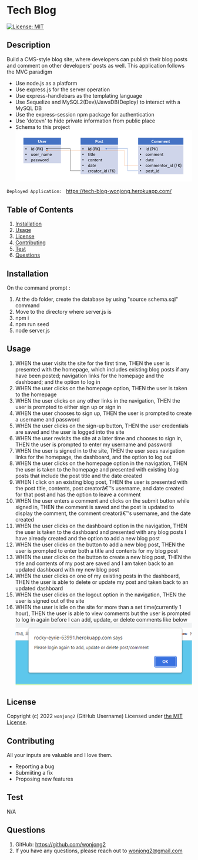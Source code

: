 # Tech Blog

[![License: MIT](https://img.shields.io/badge/License-MIT-yellow.svg)](https://opensource.org/licenses/MIT)

## Description

Build a CMS-style blog site, where developers can publish their blog posts and comment on other developers' posts as well. This application follows the MVC paradigm

-   Use node.js as a platform
-   Use express.js for the server operation
-   Use express-handlebars as the templating language
-   Use Sequelize and MySQL2(Dev)/JawsDB(Deploy) to interact with a MySQL DB
-   Use the express-session npm package for authentication
-   Use 'dotevn' to hide private information from public place
-   Schema to this project
    ![schema](./images/schema.png)

`Deployed Application: ` https://tech-blog-wonjong.herokuapp.com/

## Table of Contents

1. [Installation](#installation)
2. [Usage](#usage)
3. [License](#license)
4. [Contributing](#contributing)
5. [Test](#test)
6. [Questions](#questions)

## Installation

On the command prompt :

1. At the db folder, create the database by using "source schema.sql" command
2. Move to the directory where server.js is
3. npm i
4. npm run seed
5. node server.js

## Usage

1. WHEN the user visits the site for the first time, THEN the user is presented with the homepage, which includes existing blog posts if any have been posted; navigation links for the homepage and the dashboard; and the option to log in
2. WHEN the user clicks on the homepage option, THEN the user is taken to the homepage
3. WHEN the user clicks on any other links in the navigation, THEN the user is prompted to either sign up or sign in
4. WHEN the user chooses to sign up, THEN the user is prompted to create a username and password
5. WHEN the user clicks on the sign-up button, THEN the user credentials are saved and the user is logged into the site
6. WHEN the user revisits the site at a later time and chooses to sign in, THEN the user is prompted to enter my username and password
7. WHEN the user is signed in to the site, THEN the user sees navigation links for the homepage, the dashboard, and the option to log out
8. WHEN the user clicks on the homepage option in the navigation, THEN the user is taken to the homepage and presented with existing blog posts that include the post title and the date created
9. WHEN I click on an existing blog post, THEN the user is presented with the post title, contents, post creatorâ€™s username, and date created for that post and has the option to leave a comment
10. WHEN the user enters a comment and clicks on the submit button while signed in, THEN the comment is saved and the post is updated to display the comment, the comment creatorâ€™s username, and the date created
11. WHEN the user clicks on the dashboard option in the navigation, THEN the user is taken to the dashboard and presented with any blog posts I have already created and the option to add a new blog post
12. WHEN the user clicks on the button to add a new blog post, THEN the user is prompted to enter both a title and contents for my blog post
13. WHEN the user clicks on the button to create a new blog post, THEN the title and contents of my post are saved and I am taken back to an updated dashboard with my new blog post
14. WHEN the user clicks on one of my existing posts in the dashboard, THEN the user is able to delete or update my post and taken back to an updated dashboard
15. WHEN the user clicks on the logout option in the navigation, THEN the user is signed out of the site
16. WHEN the user is idle on the site for more than a set time(currently 1 hour), THEN the user is able to view comments but the user is prompted to log in again before I can add, update, or delete comments like below
    ![message](./images/needlogin.png)

## License

Copyright (c) 2022 `wonjong2` (GitHub Username) Licensed under [the MIT License](https://choosealicense.com/licenses/mit/).

## Contributing

All your inputs are valuable and I love them.

-   Reporting a bug
-   Submiiting a fix
-   Proposing new features

## Test

N/A

## Questions

1. GitHub: https://github.com/wonjong2
2. If you have any questions, please reach out to wonjong2@gmail.com
